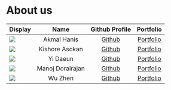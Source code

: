 # About us


Display |    Name     | Github Profile | Portfolio 
--------|:-----------:|:--------------:|:---------:
![](https://via.placeholder.com/100.png?text=Photo) | Akmal Hanis | [Github](https://github.com/AkmalHanis) | [Portfolio](docs/team/johndoe.md)
![](https://via.placeholder.com/100.png?text=Photo) | Kishore Asokan | [Github](https://github.com/kishore-a00) | [Portfolio](docs/team/kishore.md)
![](https://via.placeholder.com/100.png?text=Photo) | Yi Daeun | [Github](https://github.com/de-yi) | [Portfolio](docs/team/de-yi.md)
![](https://via.placeholder.com/100.png?text=Photo) | Manoj Dorairajan | [Github](https://github.com/Manoj364) | [Portfolio](docs/team/manoj364.md)
![](https://via.placeholder.com/100.png?text=Photo) | Wu Zhen  | [Github](https://github.com/wuzhzn) | [Portfolio](docs/team/johndoe.md)


